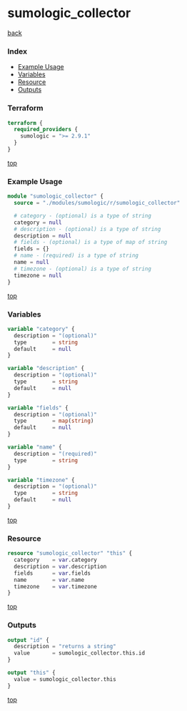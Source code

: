 # sumologic_collector

[back](../sumologic.md)

### Index

- [Example Usage](#example-usage)
- [Variables](#variables)
- [Resource](#resource)
- [Outputs](#outputs)

### Terraform

```terraform
terraform {
  required_providers {
    sumologic = ">= 2.9.1"
  }
}
```

[top](#index)

### Example Usage

```terraform
module "sumologic_collector" {
  source = "./modules/sumologic/r/sumologic_collector"

  # category - (optional) is a type of string
  category = null
  # description - (optional) is a type of string
  description = null
  # fields - (optional) is a type of map of string
  fields = {}
  # name - (required) is a type of string
  name = null
  # timezone - (optional) is a type of string
  timezone = null
}
```

[top](#index)

### Variables

```terraform
variable "category" {
  description = "(optional)"
  type        = string
  default     = null
}

variable "description" {
  description = "(optional)"
  type        = string
  default     = null
}

variable "fields" {
  description = "(optional)"
  type        = map(string)
  default     = null
}

variable "name" {
  description = "(required)"
  type        = string
}

variable "timezone" {
  description = "(optional)"
  type        = string
  default     = null
}
```

[top](#index)

### Resource

```terraform
resource "sumologic_collector" "this" {
  category    = var.category
  description = var.description
  fields      = var.fields
  name        = var.name
  timezone    = var.timezone
}
```

[top](#index)

### Outputs

```terraform
output "id" {
  description = "returns a string"
  value       = sumologic_collector.this.id
}

output "this" {
  value = sumologic_collector.this
}
```

[top](#index)